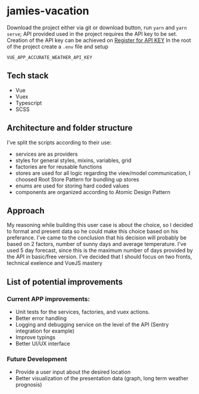 # jamies-vacation

Download the project either via git or download button, run `yarn` and `yarn serve`;
API provided used in the project requires the API key to be set. Creation of the API key can be achieved on [Register for API KEY](https://developer.accuweather.com/)
In the root of the project create a `.env` file and setup

```
VUE_APP_ACCURATE_WEATHER_API_KEY
```

## Tech stack

- Vue
- Vuex
- Typescript
- SCSS

## Architecture and folder structure

I've split the scripts according to their use:

- services are as providers
- styles for general styles, mixins, variables, grid
- factories are for reusable functions
- stores are used for all logic regarding the view/model communication, I choosed Root Store Pattern for bundling up stores
- enums are used for storing hard coded values
- components are organized according to Atomic Design Pattern

## Approach

My reasoning while building this user case is about the choice, so I decided to format and present data so he could make this choice based on his preferance. I've came to the conclusion that his decision will probably be based on 2 factors, number of sunny days and average temperature. I've used 5 day forecast, since this is the maximum number of days provided by the API in basic/free version.
I've decided that I should focus on two fronts, technical exelence and VueJS mastery

## List of potential improvements

### Current APP improvements:

- Unit tests for the services, factories, and vuex actions.
- Better error handling
- Logging and debugging service on the level of the API (Sentry integration for example)
- Improve typings
- Better UI/UX interface

### Future Development

- Provide a user input about the desired location
- Better visualization of the presentation data (graph, long term weather prognosis)
